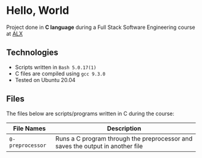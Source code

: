 # Hello, World
Project done in **C language** during a Full Stack Software Engineering course at [ALX](https://www.alxafrica.com/)

## Technologies
- Scripts written in `Bash 5.0.17(1)`
- C files are compiled using `gcc 9.3.0`
- Tested on Ubuntu 20.04

## Files
The files below are scripts/programs written in C during the course:

|      File Names      | Description |
| -------------------- | ----------- |
| `0-preprocessor` | Runs a C program through the preprocessor and saves the output in another file |


